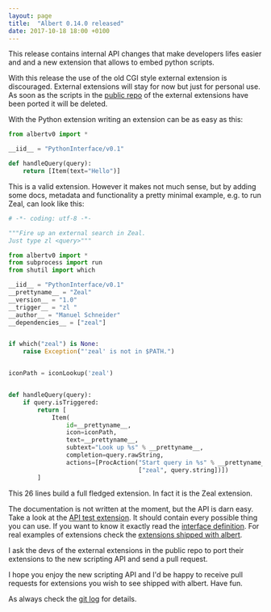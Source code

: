 ```yaml
---
layout: page
title:  "Albert 0.14.0 released"
date: 2017-10-18 18:00 +0100
---
```


This release contains internal API changes that make developers lifes easier and and a new extension that allows to embed python scripts.

With this release the use of the old CGI style external extension is discouraged. External extensions will stay for now but just for personal use. As soon as the scripts in the [public repo](https://github.com/albertlauncher/external) of the external extensions have been ported it will be deleted.

With the Python extension writing an extension can be as easy as this:

```python
from albertv0 import *

__iid__ = "PythonInterface/v0.1"

def handleQuery(query):
    return [Item(text="Hello")]

```

This is a valid extension. However it makes not much sense, but by adding some docs, metadata and functionality a pretty minimal example, e.g. to run Zeal, can look like this:

```python
# -*- coding: utf-8 -*-

"""Fire up an external search in Zeal.
Just type zl <query>"""

from albertv0 import *
from subprocess import run
from shutil import which

__iid__ = "PythonInterface/v0.1"
__prettyname__ = "Zeal"
__version__ = "1.0"
__trigger__ = "zl "
__author__ = "Manuel Schneider"
__dependencies__ = ["zeal"]


if which("zeal") is None:
    raise Exception("'zeal' is not in $PATH.")


iconPath = iconLookup('zeal')


def handleQuery(query):
    if query.isTriggered:
        return [
            Item(
                id=__prettyname__,
                icon=iconPath,
                text=__prettyname__,
                subtext="Look up %s" % __prettyname__,
                completion=query.rawString,
                actions=[ProcAction("Start query in %s" % __prettyname__,
                                    ["zeal", query.string])])
        ]
```

This 26 lines build a full fledged extension. In fact it is the Zeal extension.

The documentation is not written at the moment, but the API is darn easy. Take a look at the [API test extension](https://github.com/albertlauncher/plugins/blob/master/python/share/modules/ApiTest/__init__.py). It should contain every possible thing you can use. If you want to know it exactly read the [interface definition](https://github.com/albertlauncher/plugins/blob/master/python/src/extension.cpp#L60). For real examples of extensions check the [extensions shipped with albert](https://github.com/albertlauncher/plugins/tree/master/python/share/modules).

I ask the devs of the external extensions in the public repo to port their extensions to the new scripting API and send a pull request.

I hope you enjoy the new scripting API and I'd be happy to receive pull requests for extensions you wish to see shipped with albert. Have fun.

As always check the [git log](https://github.com/albertlauncher/albert/commits/v0.13.1) for details.
